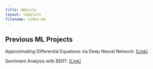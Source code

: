 ```yaml
---
title: Website
layout: template
filename: index.md
---
```


## Previous ML Projects

Approximating Differential Equations via Deep Neural Network: <a href="https://github.com/Dahoas/DeepGalerkinMethod">[Link]</a>

Sentiment Analysis with BERT: <a href="https://colab.research.google.com/drive/1irLNKG1mGVp_eVcSVpYo-XIZnYiEjowV?usp=sharing">[Link]</a>

<br/>

